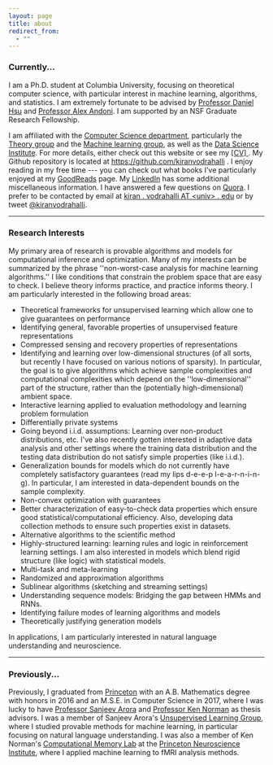 ```yaml
---
layout: page
title: about
redirect_from:
  - ""
---
```



<!-- example of the message class
<p class="message">
  My name is Kiran Vodrahalli. 
</p>
-->

### Currently...

I am a Ph.D. student at Columbia University, focusing on theoretical computer science, with particular interest in machine learning, algorithms, and statistics. I am extremely fortunate to be advised by [Professor Daniel Hsu](http://www.cs.columbia.edu/~djhsu/) and [Professor Alex Andoni](http://www.mit.edu/~andoni/). I am supported by an NSF Graduate Research Fellowship. 

I am affiliated with the [Computer Science department](http://www.cs.columbia.edu/), particularly the [Theory group](http://www.cs.columbia.edu/theory/) and the [Machine learning group](http://www.cs.columbia.edu/areas/machine/), as well as the [Data Science Institute](http://datascience.columbia.edu/). 
For more details, either check out this website or see my <a href="{{ site.baseurl }}/about/cv.pdf" title="cv"> [CV] </a>. My Github repository is located at <a href = "https://github.com/kiranvodrahalli" title="github"> https://github.com/kiranvodrahalli </a>. I enjoy reading in my free time --- you can check out what books I've particularly enjoyed at my [GoodReads](https://www.goodreads.com/review/list/6132224) page. My [LinkedIn](https://www.linkedin.com/in/kiranvodrahalli/) has some additional miscellaneous information. I have answered a few questions on [Quora](https://www.quora.com/profile/Kiran-Vodrahalli). I prefer to be contacted by email at [kiran . vodrahalli AT \<univ\> . edu](mailto:kiran.vodrahalli@columbia.edu) or by tweet [@kiranvodrahalli](https://twitter.com/kiranvodrahalli). 

---

### Research Interests

My primary area of research is provable algorithms and models for computational inference and optimization. Many of my interests can be summarized by the phrase ''non-worst-case analysis for machine learning algorithms.'' I like conditions that constrain the problem space that are easy to check. I believe theory informs practice, and practice informs theory. I am particularly interested in the following broad areas: 

* Theoretical frameworks for unsupervised learning which allow one to give guarantees on performance
* Identifying general, favorable properties of unsupervised feature representations
* Compressed sensing and recovery properties of representations
* Identifying and learning over low-dimensional structures (of all sorts, but recently I have focused on various notions of sparsity). In particular, the goal is to give algorithms which achieve sample complexities and computational complexities which depend on the ''low-dimensional'' part of the structure, rather than the (potentially high-dimensional) ambient space.
* Interactive learning applied to evaluation methodology and learning problem formulation
* Differentially private systems
* Going beyond i.i.d. assumptions: Learning over non-product distributions, etc. I've also recently gotten interested in adaptive data analysis and other settings where the training data distribution and the testing data distribution do not satisfy simple properties (like i.i.d.). 
* Generalization bounds for models which do not currently have completely satisfactory guarantees (read my lips d-e-e-p l-e-a-r-n-i-n-g). In particular, I am interested in data-dependent bounds on the sample complexity.
* Non-convex optimization with guarantees
* Better characterization of easy-to-check data properties which ensure good statistical/computational efficiency. Also, developing data collection methods to ensure such properties exist in datasets. 
* Alternative algorithms to the scientific method
* Highly-structured learning: learning rules and logic in reinforcement learning settings. I am also interested in models which blend rigid structure (like logic) with statistical models. 
* Multi-task and meta-learning
* Randomized and approximation algorithms
* Sublinear algorithms (sketching and streaming settings)
* Understanding sequence models: Bridging the gap between HMMs and RNNs. 
* Identifying failure modes of learning algorithms and models
* Theoretically justifying generation models

In applications, I am particularly interested in natural language understanding and neuroscience. 

---

### Previously...

Previously, I graduated from [Princeton](https://www.princeton.edu) with an A.B. Mathematics degree with honors in 2016 and an M.S.E. in Computer Science in 2017, where I was lucky to have [Professor Sanjeev Arora](http://www.cs.princeton.edu/~arora/) and [Professor Ken Norman](https://psych.princeton.edu/person/kenneth-norman) as thesis advisors. I was a member of Sanjeev Arora's [Unsupervised Learning Group](http://unsupervised.cs.princeton.edu/members.html), where I studied provable methods for machine learning, in particular focusing on natural language understanding. I was also a member of Ken Norman's [Computational Memory Lab](http://compmem.princeton.edu/lab-people/) at the [Princeton Neuroscience Institute](http://pni.princeton.edu), where I applied machine learning to fMRI analysis methods. 


